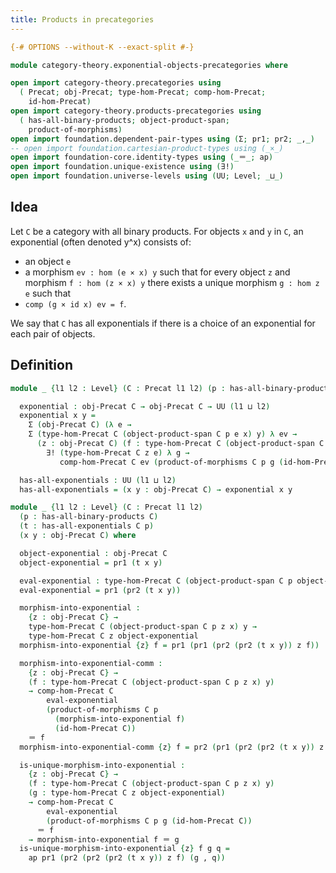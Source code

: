 ```yaml
---
title: Products in precategories
---
```


```agda
{-# OPTIONS --without-K --exact-split #-}

module category-theory.exponential-objects-precategories where

open import category-theory.precategories using
  ( Precat; obj-Precat; type-hom-Precat; comp-hom-Precat;
    id-hom-Precat)
open import category-theory.products-precategories using
  ( has-all-binary-products; object-product-span;
    product-of-morphisms)
open import foundation.dependent-pair-types using (Σ; pr1; pr2; _,_)
-- open import foundation.cartesian-product-types using (_×_)
open import foundation-core.identity-types using (_＝_; ap)
open import foundation.unique-existence using (∃!)
open import foundation.universe-levels using (UU; Level; _⊔_)
```

## Idea

Let `C` be a category with all binary products. For objects `x` and `y` in `C`, an exponential (often denoted y^x) consists of:
- an object `e`
- a morphism `ev : hom (e × x) y`
such that for every object `z` and morphism `f : hom (z × x) y` there exists a unique morphism `g : hom z e` such that
- `comp (g × id x) ev = f`.

We say that `C` has all exponentials if there is a choice of an exponential for each pair of objects.

## Definition

```agda
module _ {l1 l2 : Level} (C : Precat l1 l2) (p : has-all-binary-products C) where

  exponential : obj-Precat C → obj-Precat C → UU (l1 ⊔ l2)
  exponential x y =
    Σ (obj-Precat C) (λ e →
    Σ (type-hom-Precat C (object-product-span C p e x) y) λ ev →
      (z : obj-Precat C) (f : type-hom-Precat C (object-product-span C p z x) y) →
        ∃! (type-hom-Precat C z e) λ g →
           comp-hom-Precat C ev (product-of-morphisms C p g (id-hom-Precat C)) ＝ f)

  has-all-exponentials : UU (l1 ⊔ l2)
  has-all-exponentials = (x y : obj-Precat C) → exponential x y

module _ {l1 l2 : Level} (C : Precat l1 l2)
  (p : has-all-binary-products C)
  (t : has-all-exponentials C p)
  (x y : obj-Precat C) where

  object-exponential : obj-Precat C
  object-exponential = pr1 (t x y)

  eval-exponential : type-hom-Precat C (object-product-span C p object-exponential x) y
  eval-exponential = pr1 (pr2 (t x y))

  morphism-into-exponential :
    {z : obj-Precat C} →
    type-hom-Precat C (object-product-span C p z x) y →
    type-hom-Precat C z object-exponential
  morphism-into-exponential {z} f = pr1 (pr1 (pr2 (pr2 (t x y)) z f))

  morphism-into-exponential-comm :
    {z : obj-Precat C} →
    (f : type-hom-Precat C (object-product-span C p z x) y)
    → comp-hom-Precat C
        eval-exponential
        (product-of-morphisms C p
          (morphism-into-exponential f)
          (id-hom-Precat C))
    ＝ f
  morphism-into-exponential-comm {z} f = pr2 (pr1 (pr2 (pr2 (t x y)) z f))

  is-unique-morphism-into-exponential :
    {z : obj-Precat C} →
    (f : type-hom-Precat C (object-product-span C p z x) y)
    (g : type-hom-Precat C z object-exponential)
    → comp-hom-Precat C
        eval-exponential
        (product-of-morphisms C p g (id-hom-Precat C))
      ＝ f
    → morphism-into-exponential f ＝ g
  is-unique-morphism-into-exponential {z} f g q =
    ap pr1 (pr2 (pr2 (pr2 (t x y)) z f) (g , q))
```
